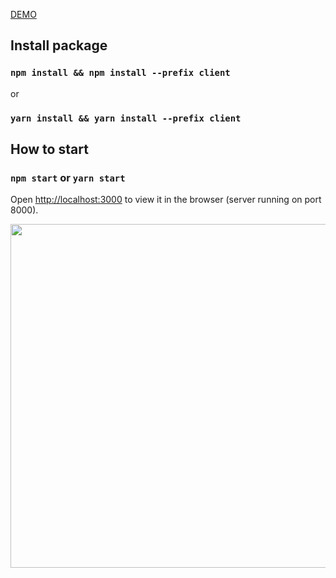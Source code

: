<a href="https://chat.hiepnguyen.site/">DEMO</a>

## Install package
### `npm install && npm install --prefix client` 
or
###  `yarn install && yarn install --prefix client`

## How to start
### `npm start` or `yarn start`
Open [http://localhost:3000](http://localhost:3000) to view it in the browser (server running on port 8000).

<p align="center">
  <img width="550" src="https://res.cloudinary.com/uethehe/image/upload/v1644935232/Screenshot_20220215_212539_bcwrh6.png"/>
</p>
